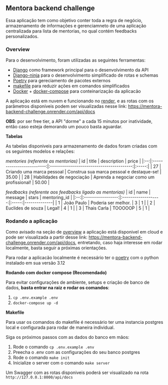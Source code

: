 ## Mentora backend challenge

Essa aplicação tem como objetivo conter toda a regra de negócio, armazenamento de informações e gerenciamneto de uma aplicação centralizada para lista de mentorias, no qual contém feedbacks personalizados.

### Overview

Para o desenvolvimento, foram utilizadas as seguintes ferramentas:

- [Django](https://www.djangoproject.com/) como framework principal para o desenvolvimento da API
- [Django-ninja](https://django-ninja.dev/) para o desenvolvimento simplificado de rotas e schemas
- [Poetry](https://python-poetry.org/docs/) para gereciamento de pacotes externos
- [makefile](https://www.gnu.org/software/make/manual/make.html) para reduzir ações em comandos simplificados
- [Docker](https://docs.docker.com/) + [docker-compose](https://docs.docker.com/compose/) para conteinarização da aplicacão

A aplicação está em nuvem e funcionando no [render](https://render.com/), e as rotas com os parâmetros disponíveis podem ser visualizadas nesse link: https://mentora-backend-challenge.onrender.com/api/docs

**OBS**: por ser free tier, a API "dorme" a cada 15 minutos por inatividade, então caso esteja demorando um pouco basta aguardar.

**Tabelas**

As tabelas disponiveis para armazenamento de dados foram criadas com os seguintes modelos e relações:

_mentories (referente as mentorias)_
| id | title | description | price |
|:--:|:-------------------------:|:-----------------------------------------:|:-----:|
| 27 | Criando uma marca pessoal | Construa sua marca pessoal e destaque-se! | 35.00 |
| 28 | Habilidades de negociação | Aprenda a negociar como um profissional! | 50.00 |

_feedbacks (referente aos feedbacks ligado as mentorias)_
| id | name | message | stars | mentoring_id |
|:--:|:-----------------:|:-------------------:|:-----:|--------------|
| 1 | João Paulo | Poderia ser melhor. | 3 | 1 |
| 2 | Euclides de souza | Legal! | 4 | 1 |
| 3 | Thais Carla | TOOOOOP | 5 | 1 |

### Rodando a aplicação

Como avisado na seção de [overview](#overview) a aplicação está disponivel em cloud e pode ser visualizada a partir desse link: https://mentora-backend-challenge.onrender.com/api/docs, entretando, caso haja interesse em rodar localmente, basta seguir a próximas orientações.

Para rodar a aplicacão localmente é necessário ter o [poetry](https://python-poetry.org/) com o python instalado em sua versão 3.12

**Rodando com docker compose (Recomendado)**

Para evitar configurações de ambiente, setups e criação de banco de dados, <strong>basta entrar na raiz e rodar os comandos</strong>:

1. `cp .env.example .env`
2. `docker-compose up -d`

**Makefile**

Para usar os comandos do makefile é necessário ter uma instancia postgres local e configurada para rodar de maneira individual. 

Siga os próximos passos com as dados do banco em mãos:

1. Rode o comando `cp .env.example .env`
2. Preecha o .env com as configurações do seu banco postgres
3. Rode o comando `make init`
4. Inicialize o server com o comando `make server`

Um Swagger com as rotas disponiveis poderá ser visualizado na rota `http://127.0.0.1:8000/api/docs`
